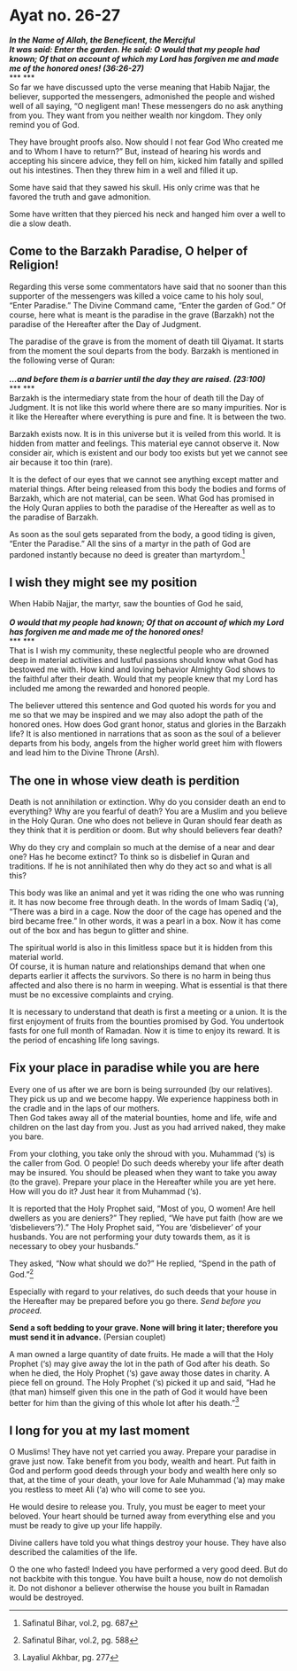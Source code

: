 Ayat no.  26-27
===============

***In the Name of Allah, the Beneficent, the Merciful***  
***It was said: Enter the garden. He said: O would that my people had
known; Of that on account of which my Lord has forgiven me and made me
of the honored ones! (36:26-27)***  
*** ***  
 So far we have discussed upto the verse meaning that Habib Najjar, the
believer, supported the messengers, admonished the people and wished
well of all saying, “O negligent man! These messengers do no ask
anything from you. They want from you neither wealth nor kingdom. They
only remind you of God.

They have brought proofs also. Now should I not fear God Who created me
and to Whom I have to return?” But, instead of hearing his words and
accepting his sincere advice, they fell on him, kicked him fatally and
spilled out his intestines. Then they threw him in a well and filled it
up.

Some have said that they sawed his skull. His only crime was that he
favored the truth and gave admonition.

Some have written that they pierced his neck and hanged him over a well
to die a slow death.

Come to the Barzakh Paradise, O helper of Religion!
---------------------------------------------------

Regarding this verse some commentators have said that no sooner than
this supporter of the messengers was killed a voice came to his holy
soul, “Enter Paradise.” The Divine Command came, “Enter the garden of
God.” Of course, here what is meant is the paradise in the grave
(Barzakh) not the paradise of the Hereafter after the Day of Judgment.

The paradise of the grave is from the moment of death till Qiyamat. It
starts from the moment the soul departs from the body. Barzakh is
mentioned in the following verse of Quran:  
    
***…and before them is a barrier until the day they are raised.
(23:100)***  
*** ***  
 Barzakh is the intermediary state from the hour of death till the Day
of Judgment. It is not like this world where there are so many
impurities. Nor is it like the Hereafter where everything is pure and
fine. It is between the two.

Barzakh exists now. It is in this universe but it is veiled from this
world. It is hidden from matter and feelings. This material eye cannot
observe it. Now consider air, which is existent and our body too exists
but yet we cannot see air because it too thin (rare).

It is the defect of our eyes that we cannot see anything except matter
and material things. After being released from this body the bodies and
forms of Barzakh, which are not material, can be seen. What God has
promised in the Holy Quran applies to both the paradise of the Hereafter
as well as to the paradise of Barzakh.

As soon as the soul gets separated from the body, a good tiding is
given, “Enter the Paradise.” All the sins of a martyr in the path of God
are pardoned instantly because no deed is greater than martyrdom.[^1]

I wish they might see my position
---------------------------------

When Habib Najjar, the martyr, saw the bounties of God he said,  
    
***O would that my people had known; Of that on account of which my Lord
has forgiven me and made me of the honored ones!***  
*** ***  
 That is I wish my community, these neglectful people who are drowned
deep in material activities and lustful passions should know what God
has bestowed me with. How kind and loving behavior Almighty God shows to
the faithful after their death. Would that my people knew that my Lord
has included me among the rewarded and honored people.

The believer uttered this sentence and God quoted his words for you and
me so that we may be inspired and we may also adopt the path of the
honored ones. How does God grant honor, status and glories in the
Barzakh life? It is also mentioned in narrations that as soon as the
soul of a believer departs from his body, angels from the higher world
greet him with flowers and lead him to the Divine Throne (Arsh).

The one in whose view death is perdition
----------------------------------------

Death is not annihilation or extinction. Why do you consider death an
end to everything? Why are you fearful of death? You are a Muslim and
you believe in the Holy Quran. One who does not believe in Quran should
fear death as they think that it is perdition or doom. But why should
believers fear death?

Why do they cry and complain so much at the demise of a near and dear
one? Has he become extinct? To think so is disbelief in Quran and
traditions. If he is not annihilated then why do they act so and what is
all this?

This body was like an animal and yet it was riding the one who was
running it. It has now become free through death. In the words of Imam
Sadiq (‘a), “There was a bird in a cage. Now the door of the cage has
opened and the bird became free.” In other words, it was a pearl in a
box. Now it has come out of the box and has begun to glitter and shine.

The spiritual world is also in this limitless space but it is hidden
from this material world.  
 Of course, it is human nature and relationships demand that when one
departs earlier it affects the survivors. So there is no harm in being
thus affected and also there is no harm in weeping. What is essential is
that there must be no excessive complaints and crying.

It is necessary to understand that death is first a meeting or a union.
It is the first enjoyment of fruits from the bounties promised by God.
You undertook fasts for one full month of Ramadan. Now it is time to
enjoy its reward. It is the period of encashing life long savings.

Fix your place in paradise while you are here
---------------------------------------------

Every one of us after we are born is being surrounded (by our
relatives). They pick us up and we become happy. We experience happiness
both in the cradle and in the laps of our mothers.  
 Then God takes away all of the material bounties, home and life, wife
and children on the last day from you. Just as you had arrived naked,
they make you bare.

From your clothing, you take only the shroud with you. Muhammad (‘s) is
the caller from God. O people! Do such deeds whereby your life after
death may be insured. You should be pleased when they want to take you
away (to the grave). Prepare your place in the Hereafter while you are
yet here. How will you do it? Just hear it from Muhammad (‘s).

It is reported that the Holy Prophet said, “Most of you, O women! Are
hell dwellers as you are deniers?” They replied, “We have put faith (how
are we ‘disbelievers’?).” The Holy Prophet said, “You are ‘disbeliever’
of your husbands. You are not performing your duty towards them, as it
is necessary to obey your husbands.”

They asked, “Now what should we do?” He replied, “Spend in the path of
God.”[^2]

Especially with regard to your relatives, do such deeds that your house
in the Hereafter may be prepared before you go there. *Send before you
proceed.*

**Send a soft bedding to your grave. None will bring it later; therefore
you must send it in advance.** (Persian couplet)

A man owned a large quantity of date fruits. He made a will that the
Holy Prophet (‘s) may give away the lot in the path of God after his
death. So when he died, the Holy Prophet (‘s) gave away those dates in
charity. A piece fell on ground. The Holy Prophet (‘s) picked it up and
said, “Had he (that man) himself given this one in the path of God it
would have been better for him than the giving of this whole lot after
his death.”[^3]

I long for you at my last moment
--------------------------------

O Muslims! They have not yet carried you away. Prepare your paradise in
grave just now. Take benefit from you body, wealth and heart. Put faith
in God and perform good deeds through your body and wealth here only so
that, at the time of your death, your love for Aale Muhammad (‘a) may
make you restless to meet Ali (‘a) who will come to see you.

He would desire to release you. Truly, you must be eager to meet your
beloved. Your heart should be turned away from everything else and you
must be ready to give up your life happily.

Divine callers have told you what things destroy your house. They have
also described the calamities of the life.

O the one who fasted! Indeed you have performed a very good deed. But do
not backbite with this tongue. You have built a house, now do not
demolish it. Do not dishonor a believer otherwise the house you built in
Ramadan would be destroyed.

[^1]: Safinatul Bihar, vol.2, pg. 687

[^2]: Safinatul Bihar, vol.2, pg. 588

[^3]: Layaliul Akhbar, pg. 277


